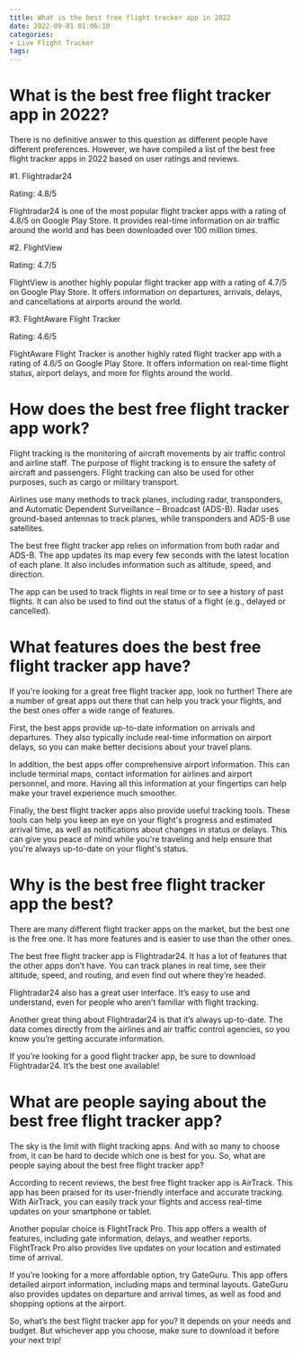 ```yaml
---
title: What is the best free flight tracker app in 2022
date: 2022-09-01 01:06:10
categories:
- Live Flight Tracker
tags:
---
```



#  What is the best free flight tracker app in 2022?

There is no definitive answer to this question as different people have different preferences. However, we have compiled a list of the best free flight tracker apps in 2022 based on user ratings and reviews.

#1. Flightradar24

Rating: 4.8/5

Flightradar24 is one of the most popular flight tracker apps with a rating of 4.8/5 on Google Play Store. It provides real-time information on air traffic around the world and has been downloaded over 100 million times.

#2. FlightView

Rating: 4.7/5

FlightView is another highly popular flight tracker app with a rating of 4.7/5 on Google Play Store. It offers information on departures, arrivals, delays, and cancellations at airports around the world.

#3. FlightAware Flight Tracker

Rating: 4.6/5


FlightAware Flight Tracker is another highly rated flight tracker app with a rating of 4.6/5 on Google Play Store. It offers information on real-time flight status, airport delays, and more for flights around the world.

#  How does the best free flight tracker app work?

Flight tracking is the monitoring of aircraft movements by air traffic control and airline staff. The purpose of flight tracking is to ensure the safety of aircraft and passengers. Flight tracking can also be used for other purposes, such as cargo or military transport.

Airlines use many methods to track planes, including radar, transponders, and Automatic Dependent Surveillance – Broadcast (ADS-B). Radar uses ground-based antennas to track planes, while transponders and ADS-B use satellites.

The best free flight tracker app relies on information from both radar and ADS-B. The app updates its map every few seconds with the latest location of each plane. It also includes information such as altitude, speed, and direction.

The app can be used to track flights in real time or to see a history of past flights. It can also be used to find out the status of a flight (e.g., delayed or cancelled).

#  What features does the best free flight tracker app have?

If you're looking for a great free flight tracker app, look no further! There are a number of great apps out there that can help you track your flights, and the best ones offer a wide range of features.

First, the best apps provide up-to-date information on arrivals and departures. They also typically include real-time information on airport delays, so you can make better decisions about your travel plans.

In addition, the best apps offer comprehensive airport information. This can include terminal maps, contact information for airlines and airport personnel, and more. Having all this information at your fingertips can help make your travel experience much smoother.

Finally, the best flight tracker apps also provide useful tracking tools. These tools can help you keep an eye on your flight's progress and estimated arrival time, as well as notifications about changes in status or delays. This can give you peace of mind while you're traveling and help ensure that you're always up-to-date on your flight's status.

#  Why is the best free flight tracker app the best?

There are many different flight tracker apps on the market, but the best one is the free one. It has more features and is easier to use than the other ones.

The best free flight tracker app is Flightradar24. It has a lot of features that the other apps don’t have. You can track planes in real time, see their altitude, speed, and routing, and even find out where they’re headed.

Flightradar24 also has a great user interface. It’s easy to use and understand, even for people who aren’t familiar with flight tracking.

Another great thing about Flightradar24 is that it’s always up-to-date. The data comes directly from the airlines and air traffic control agencies, so you know you’re getting accurate information.

If you’re looking for a good flight tracker app, be sure to download Flightradar24. It’s the best one available!

#  What are people saying about the best free flight tracker app?

The sky is the limit with flight tracking apps. And with so many to choose from, it can be hard to decide which one is best for you. So, what are people saying about the best free flight tracker app?

According to recent reviews, the best free flight tracker app is AirTrack. This app has been praised for its user-friendly interface and accurate tracking. With AirTrack, you can easily track your flights and access real-time updates on your smartphone or tablet.

Another popular choice is FlightTrack Pro. This app offers a wealth of features, including gate information, delays, and weather reports. FlightTrack Pro also provides live updates on your location and estimated time of arrival.

If you’re looking for a more affordable option, try GateGuru. This app offers detailed airport information, including maps and terminal layouts. GateGuru also provides updates on departure and arrival times, as well as food and shopping options at the airport.

So, what’s the best flight tracker app for you? It depends on your needs and budget. But whichever app you choose, make sure to download it before your next trip!